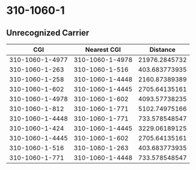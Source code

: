 # 310-1060-1
## Unrecognized Carrier


| CGI | Nearest CGI | Distance |
|-----|-------------|----------|
| 310-1060-1-4977 | 310-1060-1-4978 | 21976.2845732 |
| 310-1060-1-263 | 310-1060-1-516 | 403.683773935 |
| 310-1060-1-258 | 310-1060-1-4448 | 2160.87389389 |
| 310-1060-1-602 | 310-1060-1-4445 | 2705.64135161 |
| 310-1060-1-4978 | 310-1060-1-602 | 4093.57738235 |
| 310-1060-1-812 | 310-1060-1-771 | 5102.74975166 |
| 310-1060-1-4448 | 310-1060-1-771 | 733.578548547 |
| 310-1060-1-424 | 310-1060-1-4445 | 3229.06189125 |
| 310-1060-1-4445 | 310-1060-1-602 | 2705.64135161 |
| 310-1060-1-516 | 310-1060-1-263 | 403.683773935 |
| 310-1060-1-771 | 310-1060-1-4448 | 733.578548547 |
